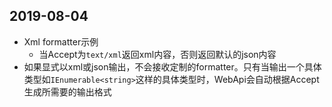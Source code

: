 ﻿## 2019-08-04

- Xml formatter示例
  - 当Accept为`text/xml`返回xml内容，否则返回默认的json内容
- 如果显式以xml或json输出，不会接收定制的formatter。只有当输出一个具体类型如`IEnumerable<string>`这样的具体类型时，WebApi会自动根据Accept生成所需要的输出格式